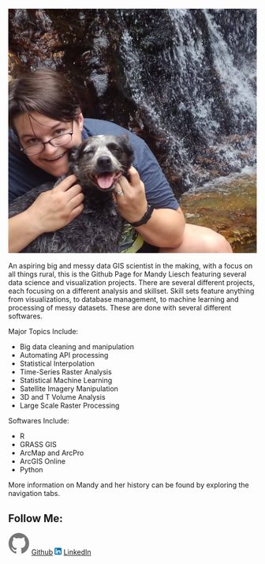 ![](images/MandyandPoco.jpg)

An aspiring big and messy data GIS scientist in the making, with a focus on all things rural, this is the Github Page for Mandy Liesch featuring several data science and visualization projects.  There are several different projects, each focusing on a different analysis and skillset. Skill sets feature anything from visualizations, to  database management, to machine learning and processing of messy datasets. These are done with several different softwares. 

Major Topics Include:  
- Big data cleaning and manipulation  
- Automating API processing
- Statistical Interpolation  
- Time-Series Raster Analysis  
- Statistical Machine Learning  
- Satellite Imagery Manipulation  
- 3D and T Volume Analysis  
- Large Scale Raster Processing  

Softwares Include: 
- R
- GRASS GIS  
- ArcMap  and ArcPro  
- ArcGIS Online  
- Python  

More information on Mandy and her history can be found by exploring the navigation tabs. 

## Follow Me: 
![](logos/octocat.jpg) [Github](https://github.com/agrichick45) ![](logos/linkedin.png) [LinkedIn](https://www.linkedin.com/in/mandy-liesch-a38a5147/)

